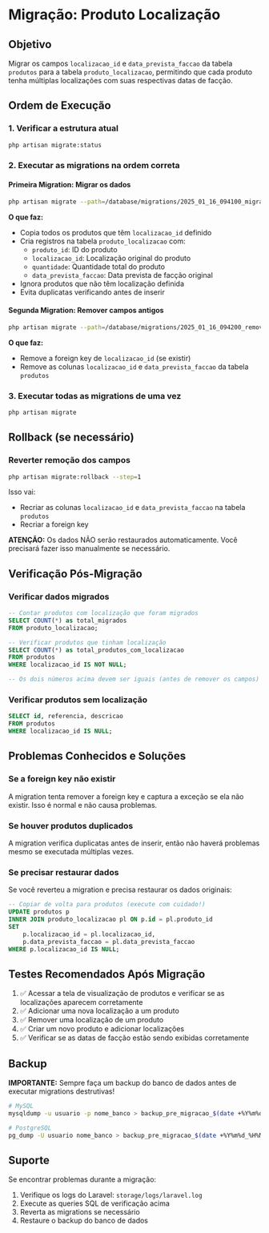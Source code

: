 # Migração: Produto Localização

## Objetivo
Migrar os campos `localizacao_id` e `data_prevista_faccao` da tabela `produtos` para a tabela `produto_localizacao`, permitindo que cada produto tenha múltiplas localizações com suas respectivas datas de facção.

## Ordem de Execução

### 1. Verificar a estrutura atual
```bash
php artisan migrate:status
```

### 2. Executar as migrations na ordem correta

#### Primeira Migration: Migrar os dados
```bash
php artisan migrate --path=/database/migrations/2025_01_16_094100_migrate_produto_localizacao_data.php
```

**O que faz:**
- Copia todos os produtos que têm `localizacao_id` definido
- Cria registros na tabela `produto_localizacao` com:
  - `produto_id`: ID do produto
  - `localizacao_id`: Localização original do produto
  - `quantidade`: Quantidade total do produto
  - `data_prevista_faccao`: Data prevista de facção original
- Ignora produtos que não têm localização definida
- Evita duplicatas verificando antes de inserir

#### Segunda Migration: Remover campos antigos
```bash
php artisan migrate --path=/database/migrations/2025_01_16_094200_remove_localizacao_fields_from_produtos.php
```

**O que faz:**
- Remove a foreign key de `localizacao_id` (se existir)
- Remove as colunas `localizacao_id` e `data_prevista_faccao` da tabela `produtos`

### 3. Executar todas as migrations de uma vez
```bash
php artisan migrate
```

## Rollback (se necessário)

### Reverter remoção dos campos
```bash
php artisan migrate:rollback --step=1
```

Isso vai:
- Recriar as colunas `localizacao_id` e `data_prevista_faccao` na tabela `produtos`
- Recriar a foreign key

**ATENÇÃO:** Os dados NÃO serão restaurados automaticamente. Você precisará fazer isso manualmente se necessário.

## Verificação Pós-Migração

### Verificar dados migrados
```sql
-- Contar produtos com localização que foram migrados
SELECT COUNT(*) as total_migrados 
FROM produto_localizacao;

-- Verificar produtos que tinham localização
SELECT COUNT(*) as total_produtos_com_localizacao 
FROM produtos 
WHERE localizacao_id IS NOT NULL;

-- Os dois números acima devem ser iguais (antes de remover os campos)
```

### Verificar produtos sem localização
```sql
SELECT id, referencia, descricao 
FROM produtos 
WHERE localizacao_id IS NULL;
```

## Problemas Conhecidos e Soluções

### Se a foreign key não existir
A migration tenta remover a foreign key e captura a exceção se ela não existir. Isso é normal e não causa problemas.

### Se houver produtos duplicados
A migration verifica duplicatas antes de inserir, então não haverá problemas mesmo se executada múltiplas vezes.

### Se precisar restaurar dados
Se você reverteu a migration e precisa restaurar os dados originais:

```sql
-- Copiar de volta para produtos (execute com cuidado!)
UPDATE produtos p
INNER JOIN produto_localizacao pl ON p.id = pl.produto_id
SET 
    p.localizacao_id = pl.localizacao_id,
    p.data_prevista_faccao = pl.data_prevista_faccao
WHERE p.localizacao_id IS NULL;
```

## Testes Recomendados Após Migração

1. ✅ Acessar a tela de visualização de produtos e verificar se as localizações aparecem corretamente
2. ✅ Adicionar uma nova localização a um produto
3. ✅ Remover uma localização de um produto
4. ✅ Criar um novo produto e adicionar localizações
5. ✅ Verificar se as datas de facção estão sendo exibidas corretamente

## Backup

**IMPORTANTE:** Sempre faça um backup do banco de dados antes de executar migrations destrutivas!

```bash
# MySQL
mysqldump -u usuario -p nome_banco > backup_pre_migracao_$(date +%Y%m%d_%H%M%S).sql

# PostgreSQL
pg_dump -U usuario nome_banco > backup_pre_migracao_$(date +%Y%m%d_%H%M%S).sql
```

## Suporte

Se encontrar problemas durante a migração:
1. Verifique os logs do Laravel: `storage/logs/laravel.log`
2. Execute as queries SQL de verificação acima
3. Reverta as migrations se necessário
4. Restaure o backup do banco de dados
